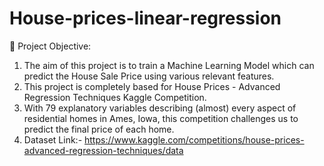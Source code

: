 # House-prices-linear-regression
📝 Project Objective:

1. The aim of this project is to train a Machine Learning Model which can predict the House Sale Price using various relevant features.
2. This project is completely based for House Prices - Advanced Regression Techniques Kaggle Competition.
3. With 79 explanatory variables describing (almost) every aspect of residential homes in Ames, Iowa, this competition challenges us to predict the final price of each home.
4. Dataset Link:- https://www.kaggle.com/competitions/house-prices-advanced-regression-techniques/data
